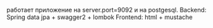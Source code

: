 
работает приложение на server.port=9092 и на postgesql.
Backend: Spring data jpa + swagger2 + lombok
Frontend: html + mustache
